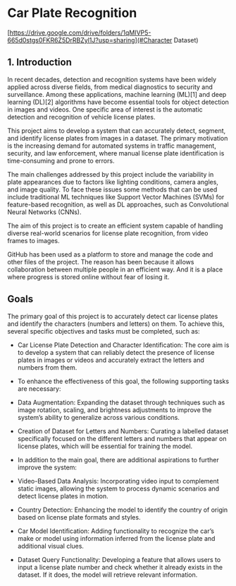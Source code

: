 # Car Plate Recognition


[https://drive.google.com/drive/folders/1qMIVP5-665d0stgs0FKR6Z5DrRBZyl1J?usp=sharing](#Character Dataset)

## 1. Introduction  

In recent decades, detection and recognition systems have been widely applied across diverse fields, from medical diagnostics to security and surveillance. Among these applications, machine learning (ML)[1] and deep learning (DL)[2] algorithms have become essential tools for object detection in images and videos. One specific area of interest is the automatic detection and recognition of vehicle license plates. 

This project aims to develop a system that can accurately detect, segment, and identify license plates from images in a dataset. The primary motivation is the increasing demand for automated systems in traffic management, security, and law enforcement, where manual license plate identification is time-consuming and prone to errors. 

The main challenges addressed by this project include the variability in plate appearances due to factors like lighting conditions, camera angles, and image quality. To face these issues some methods that can be used include traditional ML techniques like Support Vector Machines (SVMs) for feature-based recognition, as well as DL approaches, such as Convolutional Neural Networks (CNNs). 

The aim of this project is to create an efficient system capable of handling diverse real-world scenarios for license plate recognition, from video frames to images. 
 
GitHub has been used as a platform to store and manage the code and other files of the project. The reason has been because it allows collaboration between multiple people in an efficient way. And it is a place where progress is stored online without fear of losing it. 

## Goals   

The primary goal of this project is to accurately detect car license plates and identify the characters (numbers and letters) on them. To achieve this, several specific objectives and tasks must be completed, such as: 

- Car License Plate Detection and Character Identification: The core aim is to develop a system that can reliably detect the presence of license plates in images or videos and accurately extract the letters and numbers from them. 

- To enhance the effectiveness of this goal, the following supporting tasks are necessary: 

- Data Augmentation: Expanding the dataset through techniques such as image rotation, scaling, and brightness adjustments to improve the system’s ability to generalize across various conditions. 

- Creation of Dataset for Letters and Numbers: Curating a labelled dataset specifically focused on the different letters and numbers that appear on license plates, which will be essential for training the model. 

- In addition to the main goal, there are additional aspirations to further improve the system: 

- Video-Based Data Analysis: Incorporating video input to complement static images, allowing the system to process dynamic scenarios and detect license plates in motion. 

- Country Detection: Enhancing the model to identify the country of origin based on license plate formats and styles. 

- Car Model Identification: Adding functionality to recognize the car’s make or model using information inferred from the license plate and additional visual clues. 

- Dataset Query Functionality: Developing a feature that allows users to input a license plate number and check whether it already exists in the dataset. If it does, the model will retrieve relevant information. 
